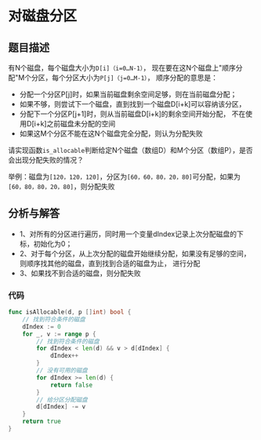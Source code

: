 # 对磁盘分区
## 题目描述
有N个磁盘，每个磁盘大小为``D[i]（i=0…N-1）``，
现在要在这N个磁盘上"顺序分配"M个分区，每个分区大小为``P[j]（j=0…M-1）``，
顺序分配的意思是：
* 分配一个分区P[j]时，如果当前磁盘剩余空间足够，则在当前磁盘分配；
* 如果不够，则尝试下一个磁盘，直到找到一个磁盘D[i+k]可以容纳该分区，
* 分配下一个分区P[j+1]时，则从当前磁盘D[i+k]的剩余空间开始分配，
不在使用D[i+k]之前磁盘未分配的空间
* 如果这M个分区不能在这N个磁盘完全分配，则认为分配失败

请实现函数``is_allocable``判断给定N个磁盘（数组D）和M个分区（数组P），是否会出现分配失败的情况？

举例：磁盘为``[120，120，120]``，分区为``[60，60，80，20，80]``可分配，如果为``[60，80，80，20，80]``，则分配失败

## 分析与解答
* 1、对所有的分区进行遍历，同时用一个变量dIndex记录上次分配磁盘的下标，初始化为0；
* 2、对于每个分区，从上次分配的磁盘开始继续分配，如果没有足够的空间，则顺序找其他的磁盘，直到找到合适的磁盘为止，
进行分配
* 3、如果找不到合适的磁盘，则分配失败

### 代码
```go
func isAllocable(d, p []int) bool {
	// 找到符合条件的磁盘
	dIndex := 0
	for _, v := range p {
		// 找到符合条件的磁盘
		for dIndex < len(d) && v > d[dIndex] {
			dIndex++
		}
		// 没有可用的磁盘
		for dIndex >= len(d) {
			return false
		}
		// 给分区分配磁盘
		d[dIndex] -= v
	}
	return true
}
```

